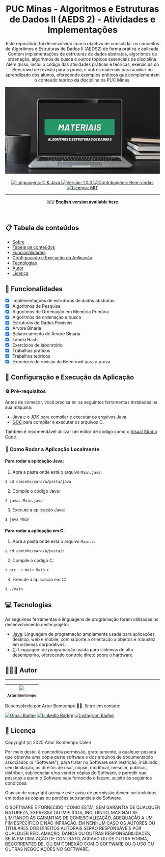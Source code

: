 <div  align="center" id="about">
	<h1 align="center">
        PUC Minas - Algoritmos e Estruturas de Dados II (AEDS 2) - Atividades e Implementações
    </h1>
    <p align="center">
        Este repositório foi desenvolvido com o objetivo de consolidar os conceitos de Algoritmos e Estruturas de Dados II (AEDS2) de forma prática e aplicada. Contém implementações de estruturas de dados abstratas, algoritmos de ordenação, algoritmos de busca e outros tópicos essenciais da disciplina. Além disso, inclui o código das atividades práticas e teóricas, exercícios do Beecrowd de revisão para a prova, e outros materiais para auxiliar no aprendizado dos alunos, oferecendo exemplos práticos que complementam o conteúdo teórico da disciplina na PUC Minas.
    </p>
	<img 
        src="./resources/banner/dsa-2.png"
        alt="Repository banner"
    />
</div>
<br>
<div align="center">
    <a href="https://github.com/arturbomtempo-dev/pucminas-aeds2-assignments" target="_blank">
        <img src="https://img.shields.io/badge/linguagens-C%20%26%20Java-orange" alt="Linguagens: C & Java">
    </a>
    <a href="https://github.com/arturbomtempo-dev/pucminas-aeds2-assignments" target="_blank">
        <img src="https://img.shields.io/badge/versão-1.0.0-blue" alt="Versão: 1.0.0">
    </a>
    <a href="https://github.com/arturbomtempo-dev/pucminas-aeds2-assignments/issues" target="_blank">
        <img src="https://img.shields.io/badge/contribuições-bem%20vindas-brightgreen" alt="Contribuições: Bem-vindas">
    </a>
    <a href="https://github.com/arturbomtempo-dev/pucminas-aeds2-assignments/blob/main/LICENSE.md" target="_blank">
        <img src="https://img.shields.io/badge/licença-MIT-red" alt="Licença: MIT">
    </a>
</div>

---

<div align="center">
    <p>🇬🇧 <a href="https://github.com/arturbomtempo-dev/pucminas-aeds2-assignments/blob/main/README.en.md" target="_blank"><strong>English version available here</strong></a></p>
</div>

<br>

<div id="table-of-contents"></div>

## 📋 Tabela de conteúdos

-   [Sobre](#about)
-   [Tabela de conteúdos](#table-of-contents)
-   [Funcionalidades](#features)
-   [Configuração e Execução da Aplicação](#setup-and-run-the-application)
-   [Tecnologias](#technologies)
-   [Autor](#author)
-   [Licença](#license)

<div id="features"></div>

## 📝 Funcionalidades

-   [x] Implementações de estruturas de dados abstratas
-   [x] Algoritmos de Pesquisa
-   [x] Algoritmos de Ordenação em Memória Primária
-   [x] Algoritmos de ordenação e busca
-   [x] Estruturas de Dados Flexíveis
-   [x] Árvore Binária
-   [x] Balanceamento de Árvore Binária
-   [x] Tabela Hash
-   [x] Exercícios de laboratório
-   [x] Trabalhos práticos
-   [x] Trabalhos teóricos
-   [x] Exercícios de revisão do Beecrowd para a prova

<div id="setup-and-run-the-application"></div>

## 📁 Configuração e Execução da Aplicação

### ⚙️ Pré-requisitos

Antes de começar, você precisa ter as seguintes ferramentas instaladas na sua máquina:

-   [Java](https://www.java.com/pt-BR/) e o [JDK](https://www.oracle.com/java/technologies/javase-jdk11-downloads.html) para compilar e executar os arquivos Java.
-   [GCC](https://gcc.gnu.org/) para compilar e executar os arquivos C.

Também é recomendável utilizar um editor de código como o [Visual Studio Code](https://code.visualstudio.com/).

### 🚀 Como Rodar a Aplicação Localmente

#### Para rodar a aplicação Java:

1. Abra a pasta onde está o arquivo `Main.java`:

```bash
$ cd caminho/para/a/pasta/java
```

2. Compile o código Java:

```bash
$ javac Main.java
```

3. Execute a aplicação Java:
```bash
$ java Main
```

#### Para rodar a aplicação em C:

1. Abra a pasta onde está o arquivo `Main.c`:

```bash
$ cd caminho/para/a/pasta/c
```

2. Compile o código C:

```bash
$ gcc -o main Main.c
```

3. Execute a aplicação em C:
```bash
$ ./main
```

<div id="technologies"></div>

## 💻 Tecnologias

As seguintes ferramentas e linguagens de programação foram utilizadas no desenvolvimento deste projeto:

-   [Java](https://www.java.com/pt-BR/): Linguagem de programação amplamente usada para aplicações desktop, web e mobile, com suporte a orientação a objetos e robustez em sistemas corporativos.
-   [C](https://devdocs.io/c/): Linguagem de programação usada para sistemas de alto desempenho, oferecendo controle direto sobre o hardware.

<div id="author"></div>

## 👨🏻‍💻 Autor

---

| [<img loading="lazy" src="https://avatars.githubusercontent.com/u/96635074?v=4" width=115><br><sub>Artur Bomtempo</sub>](https://arturbomtempo.dev/) |
| :--------------------------------------------------------------------------------------------------------------------------------------------------: |

Desenvolvido por Artur Bomtempo 👋🏻. Entre em contato:

[![Gmail Badge](https://img.shields.io/badge/-arturbcolen@gmail.com-D14836?style=flat-square&logo=Gmail&logoColor=white&link=mailto:arturbcolen@gmail.com)](mailto:arturbcolen@gmail.com)
[![LinkedIn Badge](https://img.shields.io/badge/-Artur%20Bomtempo-0A66C2?style=flat-square&logo=LinkedIn&logoColor=white&link=https://www.linkedin.com/in/artur-bomtempo/)](https://www.linkedin.com/in/artur-bomtempo/)
[![Instagram Badge](https://img.shields.io/badge/-@arturbomtempo.dev-E4405F?style=flat-square&logo=Instagram&logoColor=white&link=https://www.instagram.com/arturbomtempo.dev/)](https://www.instagram.com/arturbomtempo.dev/)

<div id="license"></div>

## 📜 Licença

Copyright (c) 2025 Artur Bomtempo Colen

Por meio deste, é concedida permissão, gratuitamente, a qualquer pessoa que obtenha uma cópia
deste software e dos arquivos de documentação associados (o "Software"), para tratar
no Software sem restrição, incluindo, sem limitação, os direitos
de usar, copiar, modificar, mesclar, publicar, distribuir, sublicenciar e/ou vender
cópias do Software, e permitir que pessoas a quem o Software seja fornecido o façam, sujeito às seguintes condições:

O aviso de copyright acima e este aviso de permissão devem ser incluídos em todas
as cópias ou porções substanciais do Software.

O SOFTWARE É FORNECIDO "COMO ESTÁ", SEM GARANTIA DE QUALQUER NATUREZA, EXPRESSA OU
IMPLÍCITA, INCLUINDO, MAS NÃO SE LIMITANDO ÀS GARANTIAS DE COMERCIALIZAÇÃO,
ADEQUAÇÃO A UM FIM ESPECÍFICO E NÃO INFRAÇÃO. EM NENHUM CASO OS
AUTORES OU TITULARES DOS DIREITOS AUTORAIS SERÃO RESPONSÁVEIS POR QUALQUER RECLAMAÇÃO, DANOS OU OUTRAS
RESPONSABILIDADES, SEJA EM UMA AÇÃO DE CONTRATO, AGRAVO OU DE OUTRA FORMA, DECORRENTES DE,
OU EM CONEXÃO COM O SOFTWARE OU O USO OU OUTRAS NEGOCIAÇÕES NO
SOFTWARE.
